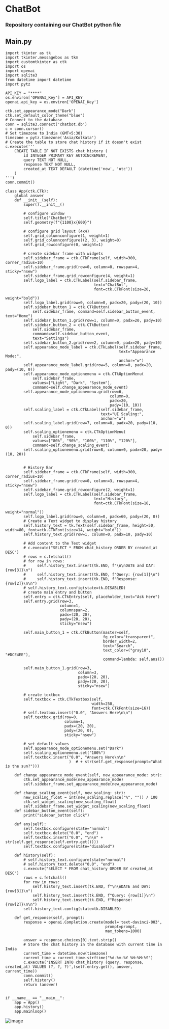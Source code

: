    # ChatBot
   
   ### Repository containing our ChatBot python file
   
   ## Main.py

    import tkinter as tk
    import tkinter.messagebox as tkm
    import customtkinter as ctk
    import os
    import openai
    import sqlite3
    from datetime import datetime
    import pytz

    API_KEY = "****"
    os.environ['OPENAI_Key'] = API_KEY
    openai.api_key = os.environ['OPENAI_Key']

    ctk.set_appearance_mode("Dark")
    ctk.set_default_color_theme("blue")
    # Connect to the database
    conn = sqlite3.connect('chatbot.db')
    c = conn.cursor()
    # Set timezone to India (GMT+5:30)
    timezone = pytz.timezone('Asia/Kolkata')
    # Create the table to store chat history if it doesn't exist
    c.execute('''
        CREATE TABLE IF NOT EXISTS chat_history (
            id INTEGER PRIMARY KEY AUTOINCREMENT,
            query TEXT NOT NULL,
            response TEXT NOT NULL,
            created_at TEXT DEFAULT (datetime('now', 'utc'))
        )
    ''')
    conn.commit()

    class App(ctk.CTk):
        global answer
        def __init__(self):
            super().__init__()

            # configure window
            self.title("ChatBot")
            self.geometry(f"{1100}x{600}")

            # configure grid layout (4x4)
            self.grid_columnconfigure(1, weight=1)
            self.grid_columnconfigure((2, 3), weight=0)
            self.grid_rowconfigure(0, weight=1)

            # create sidebar frame with widgets
            self.sidebar_frame = ctk.CTkFrame(self, width=300, corner_radius=10)
            self.sidebar_frame.grid(row=0, column=0, rowspan=4, sticky="nsew")
            self.sidebar_frame.grid_rowconfigure(4, weight=1)
            self.logo_label = ctk.CTkLabel(self.sidebar_frame,
                                           text="ChatBot",
                                           font=ctk.CTkFont(size=20,
                                                            weight="bold"))
            self.logo_label.grid(row=0, column=0, padx=20, pady=(20, 10))
            self.sidebar_button_1 = ctk.CTkButton(
                self.sidebar_frame, command=self.sidebar_button_event, text="Home")
            self.sidebar_button_1.grid(row=1, column=0, padx=20, pady=10)
            self.sidebar_button_2 = ctk.CTkButton(
                self.sidebar_frame,
                command=self.sidebar_button_event,
                text="Settings")
            self.sidebar_button_2.grid(row=2, column=0, padx=20, pady=10)
            self.appearance_mode_label = ctk.CTkLabel(self.sidebar_frame,
                                                      text="Appearance Mode:",
                                                      anchor="w")
            self.appearance_mode_label.grid(row=5, column=0, padx=20, pady=(10, 0))
            self.appearance_mode_optionemenu = ctk.CTkOptionMenu(
                self.sidebar_frame,
                values=["Light", "Dark", "System"],
                command=self.change_appearance_mode_event)
            self.appearance_mode_optionemenu.grid(row=6,
                                                  column=0,
                                                  padx=20,
                                                  pady=(10, 10))
            self.scaling_label = ctk.CTkLabel(self.sidebar_frame,
                                              text="UI Scaling:",
                                              anchor="w")
            self.scaling_label.grid(row=7, column=0, padx=20, pady=(10, 0))
            self.scaling_optionemenu = ctk.CTkOptionMenu(
                self.sidebar_frame,
                values=["80%", "90%", "100%", "110%", "120%"],
                command=self.change_scaling_event)
            self.scaling_optionemenu.grid(row=8, column=0, padx=20, pady=(10, 20))


            # History Bar
            self.sidebar_frame = ctk.CTkFrame(self, width=300, corner_radius=10)
            self.sidebar_frame.grid(row=0, column=3, rowspan=4, sticky="nsew")
            self.sidebar_frame.grid_rowconfigure(2, weight=1)
            self.logo_label = ctk.CTkLabel(self.sidebar_frame,
                                           text="History",
                                           font=ctk.CTkFont(size=18,
                                                            weight="normal"))
            self.logo_label.grid(row=0, column=0, padx=60, pady=(20, 0))
            # Create a Text widget to display history
            self.history_text = tk.Text(self.sidebar_frame, height=50, width=80, font=ctk.CTkFont(size=14, weight="bold"))
            self.history_text.grid(row=1, column=0, padx=10, pady=10)

            # Add content to the Text widget
            # c.execute("SELECT * FROM chat_history ORDER BY created_at DESC")
            # rows = c.fetchall()
            # for row in rows:
            #     self.history_text.insert(tk.END, f"\n\nDATE and DAY: {row[3]}\n")
            #     self.history_text.insert(tk.END, f"Query: {row[1]}\n")
            #     self.history_text.insert(tk.END, f"Response: {row[2]}\n\n")
            # self.history_text.config(state=tk.DISABLED)
            # create main entry and button
            self.entry = ctk.CTkEntry(self, placeholder_text="Ask Here")
            self.entry.grid(row=3,
                            column=1,
                            columnspan=2,
                            padx=(20, 20),
                            pady=(20, 20),
                            sticky="nsew")

            self.main_button_1 = ctk.CTkButton(master=self,
                                               fg_color="transparent",
                                               border_width=2,
                                               text="Search",
                                               text_color=("gray10", "#DCE4EE"),
                                               command=lambda: self.ans())

            self.main_button_1.grid(row=3,
                                    column=3,
                                    padx=(20, 20),
                                    pady=(20, 20),
                                    sticky="nsew")

            # create textbox
            self.textbox = ctk.CTkTextbox(self,
                                          width=250,
                                          font=ctk.CTkFont(size=16))
            # self.textbox.insert("0.0", "Answers Here\n\n")
            self.textbox.grid(row=0,
                              column=1,
                              padx=(20, 20),
                              pady=(20, 0),
                              sticky="nsew")

            # set default values
            self.appearance_mode_optionemenu.set("Dark")
            self.scaling_optionemenu.set("100%")
            self.textbox.insert("0.0", "Answers Here\n\n"
                                )  # + str(self.get_response(prompt="What is the sun?")))

        def change_appearance_mode_event(self, new_appearance_mode: str):
            ctk.set_appearance_mode(new_appearance_mode)
            self.sidebar_frame.set_appearance_mode(new_appearance_mode)

        def change_scaling_event(self, new_scaling: str):
            new_scaling_float = int(new_scaling.replace("%", "")) / 100
            ctk.set_widget_scaling(new_scaling_float)
            self.sidebar_frame.set_widget_scaling(new_scaling_float)
        def sidebar_button_event(self):
            print("sidebar_button click")

        def ans(self):
            self.textbox.configure(state="normal")
            self.textbox.delete("0.0", "end")
            self.textbox.insert("0.0", "\n\n" + str(self.get_response(self.entry.get())))
            self.textbox.configure(state="disabled")

        def history(self):
            # self.history_text.configure(state="normal")
            # self.history_text.delete("0.0", "end")
            c.execute("SELECT * FROM chat_history ORDER BY created_at DESC")
            rows = c.fetchall()
            for row in rows:
                self.history_text.insert(tk.END, f"\n\nDATE and DAY: {row[3]}\n")
                self.history_text.insert(tk.END, f"Query: {row[1]}\n")
                self.history_text.insert(tk.END, f"Response: {row[2]}\n\n")
            self.history_text.config(state=tk.DISABLED)

        def get_response(self, prompt):
            response = openai.Completion.create(model='text-davinci-003',
                                                prompt=prompt,
                                                max_tokens=1000)

            answer = response.choices[0].text.strip()
            # Store the chat history in the database with current time in India
            current_time = datetime.now(timezone)
            current_time = current_time.strftime("%d-%m-%Y %H:%M:%S")
            c.execute('INSERT INTO chat_history (query, response, created_at) VALUES (?, ?, ?)',(self.entry.get(), answer, current_time))
            conn.commit()
            self.history()
            return (answer)


    if __name__ == "__main__":
        app = App()
        app.history()
        app.mainloop()
![image](https://user-images.githubusercontent.com/108506292/232339763-03da4bee-5a5c-443b-9279-cd9c7cdd8ad4.png)
